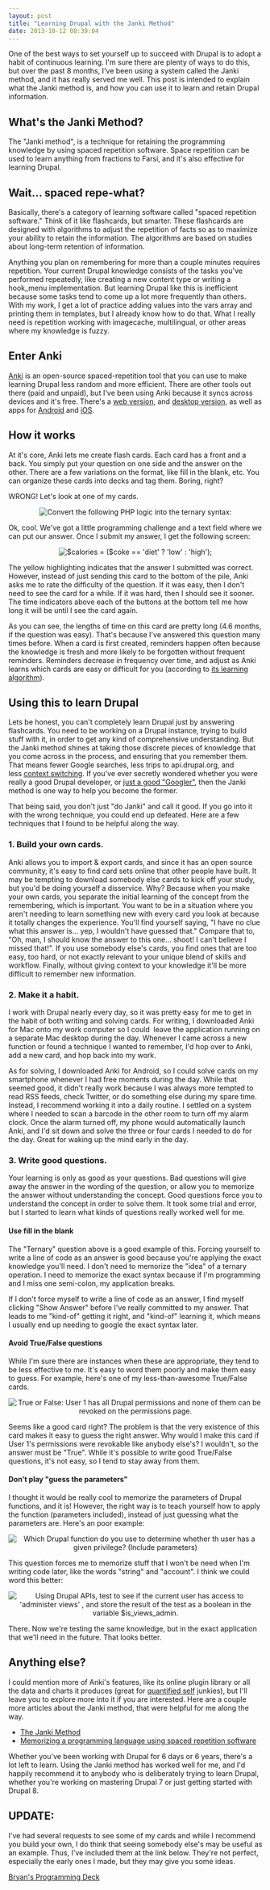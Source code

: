 ```yaml
---
layout: post
title: "Learning Drupal with the Janki Method"
date: 2013-10-12 08:39:04
---
```


<p class="p1">
  One of the best ways to set yourself up to succeed with Drupal is to adopt a habit of continuous learning. I'm sure there are plenty of ways to do this, but over the past 8 months, I've been using a system called the Janki method, and it has really served me well. This post is intended to explain what the Janki method is, and how you can use it to learn and retain Drupal information.
</p>

## What's the Janki Method?

<p class="p1">
  The "Janki method", is a technique for retaining the programming knowledge by using spaced repetition software. Space repetition can be used to learn anything from fractions to Farsi, and it's also effective for learning Drupal.
</p>

## Wait… spaced repe-what?

<p class="p1">
  Basically, there's a category of learning software called "spaced repetition software." Think of it like flashcards, but smarter. These flashcards are designed with algorithms to adjust the repetition of facts so as to maximize your ability to retain the information. The algorithms are based on studies about long-term retention of information.
</p>

<p class="p1">
  Anything you plan on remembering for more than a couple minutes requires repetition. Your current Drupal knowledge consists of the tasks you've performed repeatedly, like creating a new content type or writing a hook_menu implementation. But learning Drupal like this is inefficient because some tasks tend to come up a lot more frequently than others. With my work, I get a lot of practice adding values into the vars array and printing them in templates, but I already know how to do that. What I really need is repetition working with imagecache, multilingual, or other areas where my knowledge is fuzzy.
</p>

## Enter Anki

<p class="p1">
  <img alt="" src="/assets/images/anki_kl.png" style="float: right;" /><a href="http://ankisrs.net/" target="_blank" rel="noopener noreferrer">Anki</a> is an open-source spaced-repetition tool that you can use to make learning Drupal less random and more efficient. There are other tools out there (paid and unpaid), but I've been using Anki because it syncs across devices and it's free. There's a <a href="https://ankiweb.net/" target="_blank" rel="noopener noreferrer">web version</a>, and <a href="http://ankisrs.net/#download" target="_blank" rel="noopener noreferrer">desktop version</a>, as well as apps for <a href="https://play.google.com/store/apps/details?id=com.ichi2.anki" target="_blank" rel="noopener noreferrer">Android</a> and <a href="https://itunes.apple.com/us/app/ankisrs/id373493387?mt=8" target="_blank" rel="noopener noreferrer">iOS</a>.
</p>

## How it works

<p class="p1">
  At it's core, Anki lets me create flash cards. Each card has a front and a back. You simply put your question on one side and the answer on the other. There are a few variations on the format, like fill in the blank, etc. You can organize these cards into decks and tag them. Boring, right?
</p>

<p class="p1">
  WRONG! Let's look at one of my cards.
</p>

<p class="p1" style="text-align: center;">
  <img alt="Convert the following PHP logic into the ternary syntax:" src="/assets/images/anki-1.png" />
</p>

<p class="p1">
  Ok, cool. We've got a little programming challenge and a text field where we can put our answer. Once I submit my answer, I get the following screen:
</p>

<p class="p1" style="text-align: center;">
  <img alt="$calories = ($coke == 'diet' ? 'low' : 'high');" src="/assets/images/anki-2.png" />
</p>

<p class="p1">
  The yellow highlighting indicates that the answer I submitted was correct. However, instead of just sending this card to the bottom of the pile, Anki asks me to rate the difficulty of the question. If it was easy, then I don't need to see the card for a while. If it was hard, then I should see it sooner. The time indicators above each of the buttons at the bottom tell me how long it will be until I see the card again.
</p>

<p class="p1">
  As you can see, the lengths of time on this card are pretty long (4.6 months, if the question was easy). That's because I've answered this question many times before. When a card is first created, reminders happen often because the knowledge is fresh and more likely to be forgotten without frequent reminders. Reminders decrease in frequency over time, and adjust as Anki learns which cards are easy or difficult for you (according to <a href="http://ankisrs.net/docs/manual.html#_what_spaced_repetition_algorithm_does_anki_use" target="_blank" rel="noopener noreferrer"><span class="s1">its learning algorithm</span></a>).
</p>

## Using this to learn Drupal

<p class="p1">
  Lets be honest, you can't completely learn Drupal just by answering flashcards. You need to be working on a Drupal instance, trying to build stuff with it, in order to get any kind of comprehensive understanding. But the Janki method shines at taking those discrete pieces of knowledge that you come across in the process, and ensuring that you remember them. That means fewer Google searches, less trips to api.drupal.org, and less <a href="http://www.bryanbraun.com/2012/06/25/multitasking-and-context-switching"><span class="s1">context switching</span></a>. If you've ever secretly wondered whether you were really a good Drupal developer, or <a href="http://www.hanselman.com/blog/AmIReallyADeveloperOrJustAGoodGoogler.aspx" tatarget="_blank" rel="noopener noreferrer"span class="s1">just a good "Googler"</span></a>, then the Janki method is one way to help you become the former.
</p>

<p class="p1">
  That being said, you don't just "do Janki" and call it good. If you go into it with the wrong technique, you could end up defeated. Here are a few techniques that I found to be helpful along the way.
</p>

### 1. Build your own cards.

<p class="p2">
  Anki allows you to import & export cards, and since it has an open source community, it's easy to find card sets online that other people have built. It may be tempting to download somebody else cards to kick off your study, but you'd be doing yourself a disservice. Why? Because when you make your own cards, you separate the initial learning of the concept from the remembering, which is important. You want to be in a situation where you aren't needing to learn something new with every card you look at because it totally changes the experience. You'll find yourself saying, "I have no clue what this answer is… yep, I wouldn't have guessed that." Compare that to, "Oh, man, I should know the answer to this one… shoot! I can't believe I missed that!". If you use somebody else's cards, you find ones that are too easy, too hard, or not exactly relevant to your unique blend of skills and workflow. Finally, without giving context to your knowledge it'll be more difficult to remember new information.
</p>

### 2. Make it a habit.

<p class="p2">
  I work with Drupal nearly every day, so it was pretty easy for me to get in the habit of both writing and solving cards. For writing, I downloaded Anki for Mac onto my work computer so I could  leave the application running on a separate Mac desktop during the day. Whenever I came across a new function or found a technique I wanted to remember, I'd hop over to Anki, add a new card, and hop back into my work.
</p>

<p class="p1">
  As for solving, I downloaded Anki for Android, so I could solve cards on my smartphone whenever I had free moments during the day. While that seemed good, it didn't really work because I was always more tempted to read RSS feeds, check Twitter, or do something else during my spare time. Instead, I recommend working it into a daily routine. I settled on a system where I needed to scan a barcode in the other room to turn off my alarm clock. Once the alarm turned off, my phone would automatically launch Anki, and I'd sit down and solve the three or four cards I needed to do for the day. Great for waking up the mind early in the day.
</p>

### 3. Write good questions.

<p class="p1">
  Your learning is only as good as your questions. Bad questions will give away the answer in the wording of the question, or allow you to memorize the answer without understanding the concept. Good questions force you to understand the concept in order to solve them. It took some trial and error, but I started to learn what kinds of questions really worked well for me.
</p>

#### Use fill in the blank

<p class="p1">
  The "Ternary" question above is a good example of this. Forcing yourself to write a line of code as an answer is good because you're applying the exact knowledge you'll need. I don't need to memorize the "idea" of a ternary operation. I need to memorize the exact syntax because if I'm programming and I miss one semi-colon, my application breaks. 
</p>

<p class="p1">
  If I don't force myself to write a line of code as an answer, I find myself clicking "Show Answer" before I've really committed to my answer. That leads to me "kind-of" getting it right, and "kind-of" learning it, which means I usually end up needing to google the exact syntax later.
</p>

#### Avoid True/False questions

<p class="p2">
  While I'm sure there are instances when these are appropriate, they tend to be less effective to me. It's easy to word them poorly and make them easy to guess. For example, here's one of my less-than-awesome True/False cards.
</p>

<p class="p2" style="text-align: center;">
  <img alt="True or False: User 1 has all Drupal permissions and none of them can be revoked on the permissions page." src="/assets/images/anki-3.png" />
</p>

<p class="p1">
  Seems like a good card right? The problem is that the very existence of this card makes it easy to guess the right answer. Why would I make this card if User 1's permissions were revokable like anybody else's? I wouldn't, so the answer must be "True". While it's possible to write good True/False questions, it's not easy, so I tend to stay away from them.
</p>

#### Don't play "guess the parameters"

<p class="p1">
  I thought it would be really cool to memorize the parameters of Drupal functions, and it is! However, the right way is to teach yourself how to apply the function (parameters included), instead of just guessing what the parameters are. Here's an poor example:
</p>

<p class="p1" style="text-align: center;">
  <img alt="Which Drupal function do you use to determine whether th user has a given privilege? (Include parameters)" src="/assets/images/anki-4.png" />
</p>

<p class="p1">
  This question forces me to memorize stuff that I won't be need when I'm writing code later, like the words "string" and "account". I think we could word this better:
</p>

<p class="p1" style="text-align: center;">
  <img alt="Using Drupal APIs, test to see if the current user has access to 'administer views' , and store the result of the test as a boolean in the variable $is_views_admin." src="/assets/images/anki-5.png" />
</p>

<p class="p1">
  There. Now we're testing the same knowledge, but in the exact application that we'll need in the future. That looks better.
</p>

## Anything else?

<p class="p1">
  I could mention more of Anki's features, like its online plugin library or all the data and charts it produces (great for <a href="http://en.wikipedia.org/wiki/Quantified_Self"><span class="s1">quantified self</span></a> junkies), but I'll leave you to explore more into it if you are interested. Here are a couple more articles about the Janki method, that were helpful for me along the way.
</p>

<ul class="ul1">
  <li class="li3">
    <a href="http://www.jackkinsella.ie/2011/12/05/janki-method.html"><span class="s2">The Janki Method</span></a>
  </li>
  <li class="li3">
    <span class="s2"><a href="http://sivers.org/srs">Memorizing a programming language using spaced repetition software</a></span>
  </li>
</ul>

<p class="p1">
  Whether you've been working with Drupal for 6 days or 6 years, there's a lot left to learn. Using the Janki method has worked well for me, and I'd happily recommend it to anybody who is deliberately trying to learn Drupal, whether you're working on mastering Drupal 7 or just getting started with Drupal 8.
</p>

## UPDATE:

<p class="p1">
  I've had several requests to see some of my cards and while I recommend you build your own, I do think that seeing somebody else's may be useful as an example. Thus, I've included them at the link below. They're not perfect, especially the early ones I made, but they may give you some ideas.
</p>

<p class="p1">
  <a href="http://www.bryanbraun.com/assets/images/Bryan%27s%20Programming%20Deck.apkg">Bryan's Programming Deck</a>
</p>
